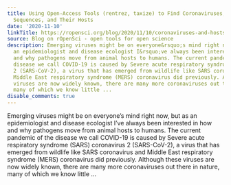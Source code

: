 ```yaml
---
title: Using Open-Access Tools (rentrez, taxize) to Find Coronaviruses, Their Genetic
  Sequences, and Their Hosts
date: '2020-11-10'
linkTitle: https://ropensci.org/blog/2020/11/10/coronaviruses-and-hosts/
source: Blog on rOpenSci - open tools for open science
description: Emerging viruses might be on everyone&rsquo;s mind right now, but as
  an epidemiologist and disease ecologist I&rsquo;ve always been interested in how
  and why pathogens move from animal hosts to humans. The current pandemic of the
  disease we call COVID-19 is caused by Severe acute respiratory syndrome (SARS) coronavirus
  2 (SARS-CoV-2), a virus that has emerged from wildlife like SARS coronavirus and
  Middle East respiratory syndrome (MERS) coronavirus did previously. Although these
  viruses are now widely known, there are many more coronaviruses out there in nature,
  many of which we know little ...
disable_comments: true
---
```

Emerging viruses might be on everyone&rsquo;s mind right now, but as an epidemiologist and disease ecologist I&rsquo;ve always been interested in how and why pathogens move from animal hosts to humans. The current pandemic of the disease we call COVID-19 is caused by Severe acute respiratory syndrome (SARS) coronavirus 2 (SARS-CoV-2), a virus that has emerged from wildlife like SARS coronavirus and Middle East respiratory syndrome (MERS) coronavirus did previously. Although these viruses are now widely known, there are many more coronaviruses out there in nature, many of which we know little ...
